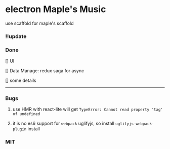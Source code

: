 # electron Maple's Music

use scaffold for maple's scaffold

### !!update


### Done

[] UI

[] Data Manage: redux saga for async

[] some details

---

### Bugs

1. use HMR with react-lite will get `TypeError: Cannot read property 'tag' of undefined`

1. it is no es6 support for `webpack` uglifyjs, so install `uglifyjs-webpack-plugin` install

### MIT
